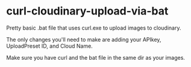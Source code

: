 # curl-cloudinary-upload-via-bat

Pretty basic .bat file that uses curl.exe to upload images to cloudinary. 

The only changes you'll need to make are adding your APIkey, UploadPreset ID, and Cloud Name. 

Make sure you have curl and the bat file in the same dir as your images.
